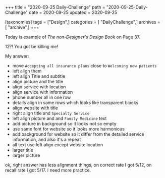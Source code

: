 +++
title = "2020-09-25 Daily-Challenge"
path = "2020-09-25-Daily-Challenge"
date = 2020-09-25
updated = 2020-09-25

[taxonomies]
tags = ["Design",]
categories = [ "DailyChallenge",]
archives = [ "archive",]
+++

Today is example of *The non-Designer's Design Book* on Page 37.

12?! You got be killing me!

<!-- more -->

My answer:
  - move `Accepting all insurance plans` close to `Welcoming new patients`
  - left align them
  - left align Title and subtitle
  - align picture and the title
  - align service with location
  - align service with information
  - phone number all in one row
  - details align in same rows which looks like transparent blocks
  - align website with title
  - right align title and `Specialty Service`
  - left align picture and and `Family Medicine` text
  - add picture in background so it looks not so empty
  - use same font for website so it looks more harmonious
  - add background for website so it differ from the detailed service information, 
and also it's a repeat
  - all text use left align except website location
  - larger title
  - larger picture

ok, right answer has less alignment things, on correct rate I got 5/12, on recall rate I got 5/17. I need more practice.